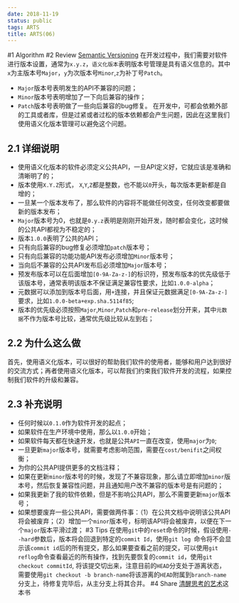 ```yaml
---
date: 2018-11-19
status: public
tags: ARTS
title: ARTS(06)
---
```

#1 Algorithm
#2 Review
[Semantic Versioning](https://semver.org/)
在开发过程中，我们需要对软件进行版本设置，通常为`x.y.z`，`语义化版本`表明版本号管理是具有语义信息的。其中`x`为主版本号`Major`，`y`为次版本号`Minor`,`z`为补丁号`Patch`。
- `Major`版本号表明发生的API不兼容的问题；
- `Minor`版本号表明增加了一下向后兼容的操作；
- `Patch`版本号表明做了一些向后兼容的bug修复。
在开发中，可都会依赖外部的工具或者库，但是过紧或者过松的版本依赖都会产生问题，因此在这里我们使用语义化版本管理可以避免这个问题。
## 2.1 详细说明
- 使用语义化版本的软件必须定义公共API，一旦API定义好，它就应该是准确和清晰明了的；
- 版本使用`X.Y.Z`形式， `X`,`Y`,`Z`都是整数，也不能以`0`开头，每次版本更新都是自增的；
- 一旦某一个版本发布了，那么软件的内容将不能做任何改变，任何改变都要做新的版本发布；
- `Major`版本号为0，也就是`0.y.z`表明是刚刚开始开发，随时都会变化，这时候的公共API都视为不稳定的；
- 版本`1.0.0`表明了公共的API；
- 只有向后兼容的bug修复必须增加`patch`版本号；
- 只有向后兼容的功能功能API发布必须增加`Minor`版本号；
- 当向后不兼容的公共API发布后必须增加`Major`版本号；
- 预发布版本可以在后面增加`[0-9A-Za-z-]`的标识符，预发布版本的优先级低于该版本号，通常表明该版本不保证满足兼容性要求，比如`1.0.0-alpha`；
- 元数据可以添加到版本号后面，用`+`连接，并且保证元数据满足`[0-9A-Za-z-]`要求，比如`1.0.0-beta+exp.sha.5114f85`;
- 版本的优先级必须按照`Major`,`Minor`,`Patch`和`pre-release`划分开来，其中`元数据`不作为版本号比较，通常优先级比较从左到右；

##  2.2 为什么这么做
首先，使用语义化版本，可以很好的帮助我们软件的使用者，能够和用户达到很好的交流方式；再者使用语义化版本，可以帮我们约束我们软件开发的流程，如果控制我们软件的升级和兼容。

## 2.3 补充说明
- 任何时候以`0.1.0`作为软件开发的起点；
- 如果软件在生产环境中使用，那么以`1.0.0`开始；
- 如果软件每天都在快速开发，也就是公共`API`一直在改变，使用`major`为`0`;
- 一旦更新`major`版本号，就需要考虑影响范围，需要在`cost/benifit`之间权衡；
- 为你的公共API提供更多的文档注释；
- 如果在更新`minor`版本号的时候，发现了不兼容现象，那么请立即增加`minor`版本号，然后恢复兼容性问题，并且通知用户改不兼容的版本号是有问题的；
- 如果我更新了我的软件依赖，但是不影响公共API，那么不需要更新`major`版本号；
- 如果想要废弃一些公共API，需要做两件事：（1）在公共文档中说明该公共API将会被废弃；（2）增加一个`minor`版本号，标明该API将会被废弃，以便在下一个`major`版本平滑过渡；
#3 Tips
在使用`git`中的`reset`命令的时候，假设使用`--hard`参数后，版本将会回退到特定的`commit Id`，使用`git log `命令将不会显示该`commit id`后的所有提交，那么如果要查看之前的提交，可以使用`git reflog`命令查看最近的所有操作，找到先要恢复的`commit id`，使用`git checkout commitId`, 将该提交切出来，注意目前的`HEAD`分支处于游离状态，需要使用`git checkout -b branch-name`将该游离的`HEAD`附属到`branch-name`分支上，待修复完毕后，从主分支上将其合并。
#4 Share
[清醒思考的艺术](https://book.douban.com/subject/20492550/)这本书